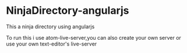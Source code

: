 # NinjaDirectory-angularjs
This a ninja directory using angularjs

To run this i use atom-live-server,you can also create your own server or use your own text-editor's live-server
